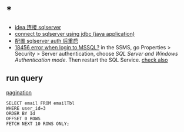 # *

- [idea 连接 sqlserver](https://www.jetbrains.com/help/datagrip/db-tutorial-connecting-to-ms-sql-server.html#connect-by-using-sql-server-authentication)
- [connect to sqlserver using jdbc (java application)](https://stackoverflow.com/questions/2451892/how-do-i-connect-to-a-sql-server-2008-database-using-jdbc)
- [配置 sqlserver auth 后重启](https://blog.csdn.net/qq_39217004/article/details/105164041)
- [18456 error when login to MSSQL?](https://stackoverflow.com/questions/20923015/login-to-microsoft-sql-server-error-18456) in the SSMS, go Properties > Security > Server authentication, choose _SQL Server and Windows Authentication mode_. Then restart the SQL Service. [check also](https://docs.microsoft.com/en-us/sql/database-engine/configure-windows/change-server-authentication-mode?view=sql-server-ver15)

## run query

[pagination](https://stackoverflow.com/questions/2135418/equivalent-of-limit-and-offset-for-sql-server)

```tsql
SELECT email FROM emailTbl
WHERE user_id=3
ORDER BY Id
OFFSET 0 ROWS
FETCH NEXT 10 ROWS ONLY;
```
